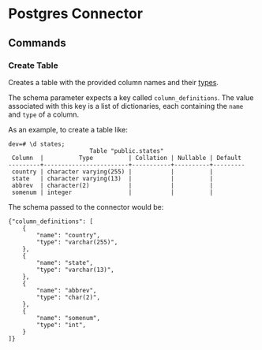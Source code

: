# Postgres Connector

## Commands

### Create Table

Creates a table with the provided column names and their [types](https://www.postgresql.org/docs/current/datatype.html).

The schema parameter expects a key called `column_definitions`. The value associated with this key is a list of dictionaries, each containing the `name` and `type` of a column.

As an example, to create a table like:

```
dev=# \d states;
                       Table "public.states"
 Column  |          Type          | Collation | Nullable | Default 
---------+------------------------+-----------+----------+---------
 country | character varying(255) |           |          | 
 state   | character varying(13)  |           |          | 
 abbrev  | character(2)           |           |          | 
 somenum | integer                |           |          | 

```

The schema passed to the connector would be:

```
{"column_definitions": [
    {
        "name": "country",
        "type": "varchar(255)",
    },
    {
        "name": "state",
        "type": "varchar(13)",
    },
    {
        "name": "abbrev",
        "type": "char(2)",
    },
    {
        "name": "somenum",
        "type": "int",
    }
]}
```
